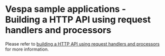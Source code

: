 # Vespa sample applications - Building a HTTP API using request handlers and processors

Please refer to
[building a HTTP API using request handlers and processors](https://github.com/pages/vespa-engine/documentation/documentation/jdisc/http-api-tutorial.html)
for more information.

